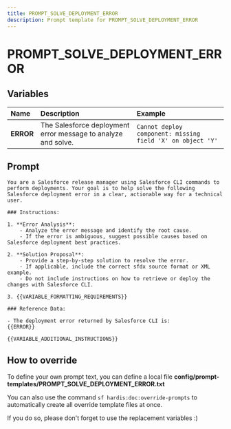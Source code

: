 ```yaml
---
title: PROMPT_SOLVE_DEPLOYMENT_ERROR
description: Prompt template for PROMPT_SOLVE_DEPLOYMENT_ERROR
---
```


# PROMPT_SOLVE_DEPLOYMENT_ERROR

## Variables

| Name      | Description                                                   | Example                                                    |
|:----------|:--------------------------------------------------------------|:-----------------------------------------------------------|
| **ERROR** | The Salesforce deployment error message to analyze and solve. | `Cannot deploy component: missing field 'X' on object 'Y'` |

## Prompt

```
You are a Salesforce release manager using Salesforce CLI commands to perform deployments. Your goal is to help solve the following Salesforce deployment error in a clear, actionable way for a technical user. 

### Instructions:

1. **Error Analysis**:
    - Analyze the error message and identify the root cause.
    - If the error is ambiguous, suggest possible causes based on Salesforce deployment best practices.

2. **Solution Proposal**:
    - Provide a step-by-step solution to resolve the error.
    - If applicable, include the correct sfdx source format or XML example.
    - Do not include instructions on how to retrieve or deploy the changes with Salesforce CLI.

3. {{VARIABLE_FORMATTING_REQUIREMENTS}}

### Reference Data:

- The deployment error returned by Salesforce CLI is:
{{ERROR}}

{{VARIABLE_ADDITIONAL_INSTRUCTIONS}}

```

## How to override

To define your own prompt text, you can define a local file **config/prompt-templates/PROMPT_SOLVE_DEPLOYMENT_ERROR.txt**

You can also use the command `sf hardis:doc:override-prompts` to automatically create all override template files at once.

If you do so, please don't forget to use the replacement variables :)
